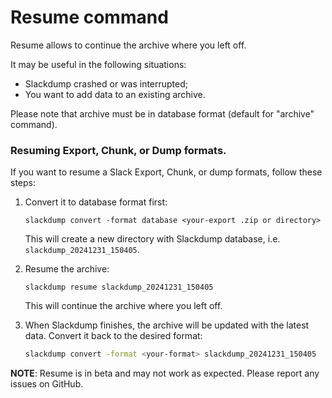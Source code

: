 # Resume command

Resume allows to continue the archive where you left off.

It may be useful in the following situations:
- Slackdump crashed or was interrupted;
- You want to add data to an existing archive.

Please note that archive must be in database format (default for "archive"
command).

### Resuming Export, Chunk, or Dump formats.
If you want to resume a Slack Export, Chunk, or dump formats, follow these
steps:

1. Convert it to database format first:
    
   ```plaintext
   slackdump convert -format database <your-export .zip or directory>
   ```

   This will create a new directory with Slackdump database, i.e.
   `slackdump_20241231_150405`.
2. Resume the archive:

   ```plaintext
   slackdump resume slackdump_20241231_150405
   ```

   This will continue the archive where you left off.
3. When Slackdump finishes, the archive will be updated with the
   latest data.  Convert it back to the desired format:
   ```bash
   slackdump convert -format <your-format> slackdump_20241231_150405
   ```

__NOTE__: Resume is in beta and may not work as expected. Please report any
issues on GitHub.

